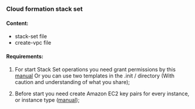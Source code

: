 ### Cloud formation stack set
#### Content:
- stack-set file
- create-vpc file

#### Requirements:
1) For start Stack Set operations you need grant permissions by this [manual](https://docs.aws.amazon.com/AWSCloudFormation/latest/UserGuide/stacksets-prereqs.html#stacksets-prereqs-accountsetup)
Or you can use two templates in the .init / directory (With caution and understanding of what you share);

2) Before start you need create Amazon EC2 key pairs for every instance, or instance type ([manual](https://docs.aws.amazon.com/servicecatalog/latest/adminguide/getstarted-keypair.html));
